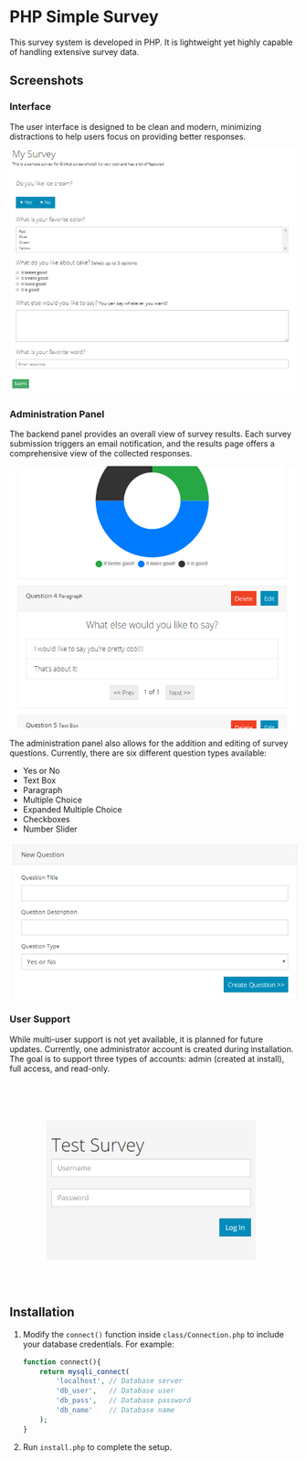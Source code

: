 # PHP Simple Survey

This survey system is developed in PHP. It is lightweight yet highly capable of handling extensive survey data.

## Screenshots

### Interface

The user interface is designed to be clean and modern, minimizing distractions to help users focus on providing better responses.

![Survey interface](image.png "Survey interface")

### Administration Panel

The backend panel provides an overall view of survey results. Each survey submission triggers an email notification, and the results page offers a comprehensive view of the collected responses.

![Results](image-1.png "Results")

The administration panel also allows for the addition and editing of survey questions. Currently, there are six different question types available:
- Yes or No
- Text Box
- Paragraph
- Multiple Choice
- Expanded Multiple Choice
- Checkboxes
- Number Slider

![Add a question](image-2.png "Add a question")

### User Support

While multi-user support is not yet available, it is planned for future updates. Currently, one administrator account is created during installation. The goal is to support three types of accounts: admin (created at install), full access, and read-only.

![User support](image-3.png "User support")

## Installation

1. Modify the `connect()` function inside `class/Connection.php` to include your database credentials. For example:
	```php
	function connect(){
		return mysqli_connect(
			'localhost', // Database server
			'db_user',   // Database user
			'db_pass',   // Database password
			'db_name'    // Database name
		);
	}
	```
2. Run `install.php` to complete the setup.
